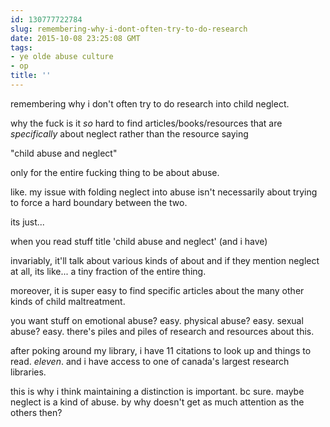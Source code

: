 ```yaml
---
id: 130777722784
slug: remembering-why-i-dont-often-try-to-do-research
date: 2015-10-08 23:25:08 GMT
tags:
- ye olde abuse culture
- op
title: ''
---
```

remembering why i don't often try to do research into child neglect.

why the fuck is it _so_ hard to find articles/books/resources that are _specifically_ about neglect rather than the resource saying

"child abuse and neglect"

only for the entire fucking thing to be about abuse.

like. my issue with folding neglect into abuse isn't necessarily about trying to force a hard boundary between the two. 

its just... 

when you read stuff title 'child abuse and neglect' (and i have)

invariably, it'll talk about various kinds of about and if they mention neglect at all, its like... a tiny fraction of the entire thing. 

moreover, it is super easy to find specific articles about the many other kinds of child maltreatment.

you want stuff on emotional abuse? easy. physical abuse? easy. sexual abuse? easy. there's piles and piles of research and resources about this.

after poking around my library, i have 11 citations to look up and things to read. _eleven_. and i have access to one of canada's largest research libraries.

this is why i think maintaining a distinction is important. bc sure. maybe neglect is a kind of abuse. by why doesn't get as much attention as the others then?
